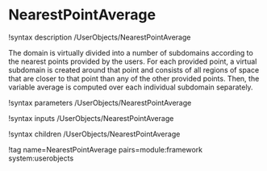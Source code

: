 # NearestPointAverage

!syntax description /UserObjects/NearestPointAverage

The domain is virtually divided into a number of subdomains according to
the nearest points provided by the users. For each provided point, a virtual
subdomain is created around that point and consists of all regions of space
that are closer to that point than any of the other provided points. Then,
the variable average is computed over each individual subdomain separately.

!syntax parameters /UserObjects/NearestPointAverage

!syntax inputs /UserObjects/NearestPointAverage

!syntax children /UserObjects/NearestPointAverage

!tag name=NearestPointAverage pairs=module:framework system:userobjects
